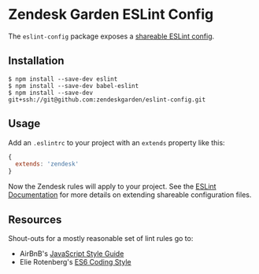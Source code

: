 # Zendesk Garden ESLint Config

The `eslint-config` package exposes a [shareable ESLint
config](http://eslint.org/docs/developer-guide/shareable-configs).

## Installation

    $ npm install --save-dev eslint
    $ npm install --save-dev babel-eslint
    $ npm install --save-dev git+ssh://git@github.com:zendeskgarden/eslint-config.git

## Usage

Add an `.eslintrc` to your project with an `extends` property like this:

```javascript
{
  extends: 'zendesk'
}
```

Now the Zendesk rules will apply to your project. See the [ESLint
Documentation](http://eslint.org/docs/user-guide/configuring#extending-configuration-files)
for more details on extending shareable configuration files.

## Resources

Shout-outs for a mostly reasonable set of lint rules go to:

* AirBnB's [JavaScript Style Guide](https://github.com/airbnb/javascript)
* Elie Rotenberg's [ES6 Coding Style](https://github.com/elierotenberg/coding-styles/blob/master/es6.md)
